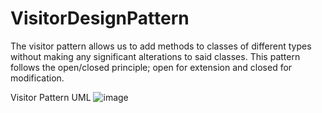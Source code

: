 # VisitorDesignPattern

The visitor pattern allows us to add methods to classes of different types without making any significant alterations to said classes. This pattern follows the open/closed principle; open for extension and closed for modification.

Visitor Pattern UML
![image](https://user-images.githubusercontent.com/58267452/147110605-a8f86993-9359-48b3-ac31-72f362d58b92.png)
